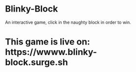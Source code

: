# Blinky-Block 
An interactive game, click in the naughty block in order to win.

<h1>This game is live on: https://wwww.blinky-block.surge.sh</h1>
